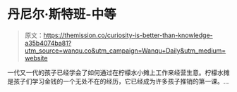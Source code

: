 # 丹尼尔·斯特班-中等

> 原文：<https://themission.co/curiosity-is-better-than-knowledge-a35b4074ba81?utm_source=wanqu.co&utm_campaign=Wanqu+Daily&utm_medium=website>

一代又一代的孩子已经学会了如何通过在柠檬水小摊上工作来经营生意。柠檬水摊是孩子们学习金钱的一个无处不在的经历，它已经成为许多孩子推销的第一课。…